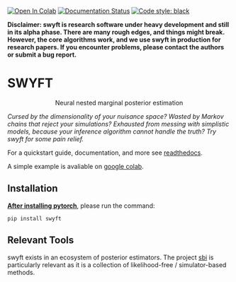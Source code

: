 [![Open In Colab](https://colab.research.google.com/assets/colab-badge.svg)](https://colab.research.google.com/github/undark-lab/swyft/blob/master/notebooks/Quickstart.ipynb)
[![Documentation Status](https://readthedocs.org/projects/swyft/badge/?version=latest)](https://swyft.readthedocs.io/en/latest/?badge=latest)
[![Code style: black](https://img.shields.io/badge/code%20style-black-000000.svg)](https://github.com/psf/black)

**Disclaimer: swyft is research software under heavy development and still in its alpha phase. There are many rough edges, and things might break. However, the core algorithms work, and we use swyft in production for research papers. If you encounter problems, please contact the authors or submit a bug report.**

# SWYFT

<p align="center">
Neural nested marginal posterior estimation
</p>

*Cursed by the dimensionality of your nuisance space? Wasted by Markov
chains that reject your simulations? Exhausted from messing with
simplistic models, because your inference algorithm cannot handle the
truth? Try swyft for some pain relief.*

For a quickstart guide, documentation, and more see
[readthedocs](https://swyft.readthedocs.io/en/latest/).  

A simple example is avaliable on [google colab](https://colab.research.google.com/github/undark-lab/swyft/blob/master/notebooks/Quickstart.ipynb).

## Installation

<ins>**After installing [pytorch](https://pytorch.org/get-started/locally/)**</ins>, please run the command:

`pip install swyft`

## Relevant Tools

swyft exists in an ecosystem of posterior estimators. The project [sbi](https://github.com/mackelab/sbi) is particularly relevant as it is a collection of likelihood-free / simulator-based methods.
